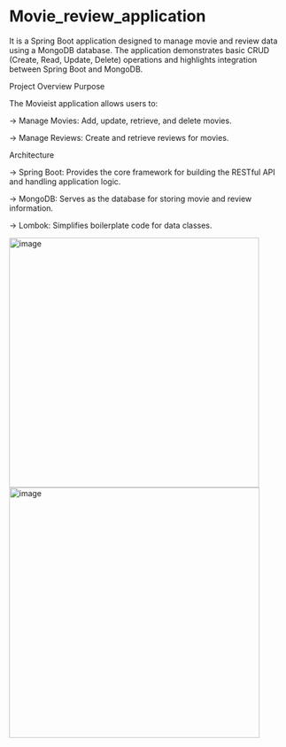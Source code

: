 # Movie_review_application

It is a Spring Boot application designed to manage movie and review data using a MongoDB database. The application demonstrates basic CRUD (Create, Read, Update, Delete) operations and highlights integration between Spring Boot and MongoDB.

Project Overview
Purpose

The Movieist application allows users to:

-> Manage Movies: Add, update, retrieve, and delete movies.

-> Manage Reviews: Create and retrieve reviews for movies.

Architecture

-> Spring Boot: Provides the core framework for building the RESTful API and handling application logic.

-> MongoDB: Serves as the database for storing movie and review information.

-> Lombok: Simplifies boilerplate code for data classes.

<img width="451" alt="image" src="https://github.com/user-attachments/assets/296110ed-b431-481b-9d22-3b727b566452">

<img width="452" alt="image" src="https://github.com/user-attachments/assets/6c54c326-f97d-45be-bd2c-e4cd493ae384">
